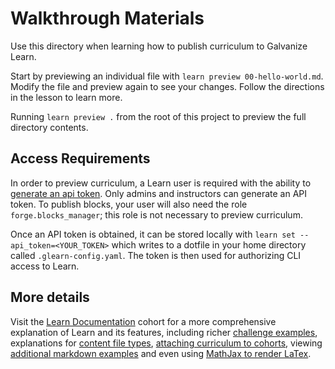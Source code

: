 # Walkthrough Materials

Use this directory when learning how to publish curriculum to Galvanize Learn.

Start by previewing an individual file with `learn preview 00-hello-world.md`. Modify the file and preview again to see your changes. Follow the directions in the lesson to learn more.

Running `learn preview .` from the root of this project to preview the full directory contents.

## Access Requirements

In order to preview curriculum, a Learn user is required with the ability to [generate an api token](https://learn-2.galvanize.com/api_token). Only admins and instructors can generate an API token. To publish blocks, your user will also need the role `forge.blocks_manager`; this role is not necessary to preview curriculum.

Once an API token is obtained, it can be stored locally with `learn set --api_token=<YOUR_TOKEN>` which writes to a dotfile in your home directory called `.glearn-config.yaml`. The token is then used for authorizing CLI access to Learn.

## More details

Visit the [Learn Documentation](https://learn-2.galvanize.com/cohorts/667) cohort for a more comprehensive explanation of Learn and its features, including richer [challenge examples](https://learn-2.galvanize.com/cohorts/667/blocks/13/content_files/Testable-Project-Challenge.md), explanations for [content file types](https://learn-2.galvanize.com/cohorts/667/blocks/13/content_files/content-file-types/10-Lesson-Content-File.md), [attaching curriculum to cohorts](https://learn-2.galvanize.com/cohorts/667/blocks/13/content_files/create-cohort-course.md), viewing [additional markdown examples](https://learn-2.galvanize.com/cohorts/667/blocks/13/content_files/walkthrough/markdown-examples.md) and even using [MathJax to render LaTex](https://learn-2.galvanize.com/cohorts/667/blocks/13/content_files/walkthrough/math-jax-examples.md).

